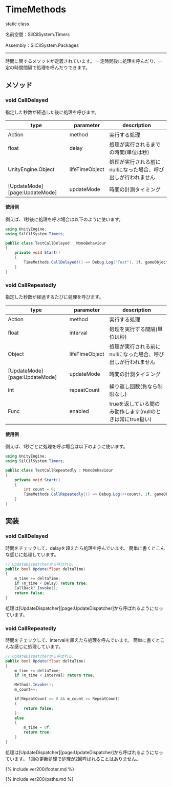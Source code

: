 # TimeMethods

static class

名前空間：SilCilSystem.Timers

Assembly：SilCilSystem.Packages

---

時間に関するメソッドが定義されています。
一定時間後に処理を呼んだり、一定の時間間隔で処理を呼んだりできます。

## メソッド

### void CallDelayed

指定した秒数が経過した後に処理を呼びます。

|type|parameter|description|
|-|-|-|
|Action|method|実行する処理|
|float|delay|処理が実行されるまでの時間(単位は秒)|
|UnityEngine.Object|lifeTimeObject|処理が実行される前にnullになった場合、呼び出しが行われません|
|[UpdateMode][page:UpdateMode]|updateMode|時間の計測タイミング|

#### 使用例

例えば、1秒後に処理を呼ぶ場合は以下のように使います。

```cs
using UnityEngine;
using SilCilSystem.Timers;

public class TestCallDelayed : MonoBehaviour
{
    private void Start()
    {
        TimeMethods.CallDelayed(() => Debug.Log("Test"), 1f, gameObject);
    }
}
```

### void CallRepeatedly

指定した秒数が経過するたびに処理を呼びます。

|type|parameter|description|
|-|-|-|
|Action|method|実行する処理|
|float|interval|処理を実行する間隔(単位は秒)|
|Object|lifeTimeObject|処理が実行される前にnullになった場合、呼び出しが行われません|
|[UpdateMode][page:UpdateMode]|updateMode|時間の計測タイミング|
|int|repeatCount|繰り返し回数(負なら制限なし)|
|Func<bool>|enabled|trueを返している間のみ動作します(nullのときは常にtrue扱い)|

#### 使用例

例えば、1秒ごとに処理を呼ぶ場合は以下のように使います。

```cs
using UnityEngine;
using SilCilSystem.Timers;

public class TestCallRepeatedly : MonoBehaviour
{
    private void Start()
    {
        int count = 0;
        TimeMethods.CallRepeatedly(() => Debug.Log(++count), 1f, gameObject);
    }
}
```

## 実装

### void CallDelayed

時間をチェックして、delayを超えたら処理を呼んでいます。
簡単に書くとこんな感じに処理しています。

```cs
// UpdateDispatcherから呼ばれる.
public bool Update(float deltaTime)
{
    m_time += deltaTime;
    if (m_time < Delay) return true;
    CallBack?.Invoke();
    return false;
}
```

処理は[UpdateDispatcher][page:UpdateDispatcher]から呼ばれるようになっています。

### void CallRepeatedly

時間をチェックして、intervalを超えたら処理を呼んでいます。
簡単に書くとこんな感じに処理しています。

```cs
// UpdateDispatcherから呼ばれる.
public bool Update(float deltaTime)
{
    m_time += deltaTime;
    if (m_time < Interval) return true;

    Method?.Invoke();
    m_count++;

    if(RepeatCount >= 0 && m_count >= RepeatCount)
    {
        return false;
    }
    else
    {
        m_time = 0f;
        return true;
    }
}
```

処理は[UpdateDispatcher][page:UpdateDispatcher]から呼ばれるようになっています。
1回の更新処理で処理が2回呼ばれることはありません。

<!--- footer --->

{% include ver200/footer.md %}

<!--- 参照 --->

{% include ver200/paths.md %}
